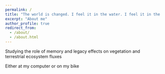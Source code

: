 ```yaml
---
permalink: /
title: "The world is changed. I feel it in the water. I feel it in the earth. I smell it in the air."
excerpt: "About me"
author_profile: true
redirect_from: 
  - /about/
  - /about.html
---
```


Studying the role of memory and legacy effects on vegetation and terrestrial ecosystem fluxes

Either at my computer or on my bike
